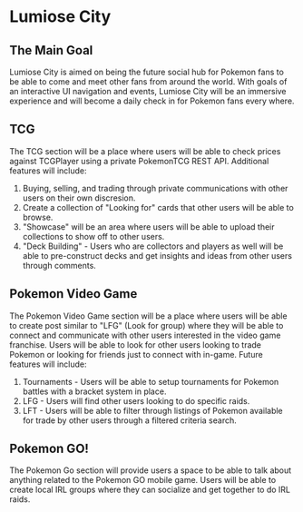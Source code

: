# Lumiose City

## The Main Goal
Lumiose City is aimed on being the future social hub for Pokemon fans to be able to come and meet other fans from around the world. With goals of an interactive UI navigation and events, Lumiose City will be an immersive experience and will become a daily check in for Pokemon fans every where.

## TCG
The TCG section will be a place where users will be able to check prices against TCGPlayer using a private PokemonTCG REST API. Additional features will include:
1. Buying, selling, and trading through private communications with other users on their own discresion. 
2. Create a collection of "Looking for" cards that other users will be able to browse.
3. "Showcase" will be an area where users will be able to upload their collections to show off to other users.
4. "Deck Building" - Users who are collectors and players as well will be able to pre-construct decks and get insights and ideas from other users through comments. 

## Pokemon Video Game
The Pokemon Video Game section will be a place where users will be able to create post similar to "LFG" (Look for group) where they will be able to connect and communicate with other users interested in the video game franchise. Users will be able to look for other users looking to trade Pokemon or looking for friends just to connect with in-game. Future features will include:
1. Tournaments - Users will be able to setup tournaments for Pokemon battles with a bracket system in place.
2. LFG - Users will find other users looking to do specific raids.
3. LFT - Users will be able to filter through listings of Pokemon available for trade by other users through a filtered criteria search.

## Pokemon GO!
The Pokemon Go section will provide users a space to be able to talk about anything related to the Pokemon GO mobile game. Users will be able to create local IRL groups where they can socialize and get together to do IRL raids. 